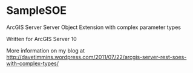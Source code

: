 SampleSOE
=========

ArcGIS Server Server Object Extension with complex parameter types

Written for ArcGIS Server 10

More information on my blog at http://davetimmins.wordpress.com/2011/07/22/arcgis-server-rest-soes-with-complex-types/
